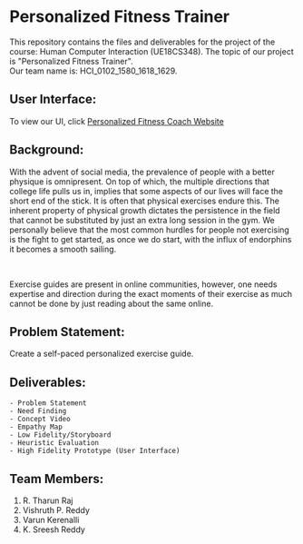 # Personalized Fitness Trainer
This repository contains the files and deliverables for the project of the course: Human Computer Interaction (UE18CS348). The topic of our project is "Personalized Fitness Trainer".<br>
Our team name is: HCI_0102_1580_1618_1629.

## User Interface:
To view our UI, click [Personalized Fitness Coach Website](https://hcifitnesstrainer.github.io/)

## Background:
<p>With the advent of social media, the prevalence of people with a better physique is omnipresent. On top of which, the multiple directions that college life pulls us in, implies that some aspects of our lives will face the short end of the stick. It is often that physical exercises endure this. The inherent property of physical growth dictates the persistence in the field that cannot be substituted by just an extra long session in the gym. We personally believe that the most common hurdles for people not exercising is the fight to get started, as once we do start, with the influx of endorphins it becomes a smooth sailing.</p><br>
<p>Exercise guides are present in online communities, however, one needs expertise and direction during the exact moments of their exercise as much cannot be done by just reading about the same online.</p>

## Problem Statement:
Create a self-paced personalized exercise guide.


## Deliverables:
```
- Problem Statement
- Need Finding
- Concept Video
- Empathy Map
- Low Fidelity/Storyboard
- Heuristic Evaluation
- High Fidelity Prototype (User Interface)
```
## Team Members:
1. R. Tharun Raj
2. Vishruth P. Reddy
3. Varun Kerenalli
4. K. Sreesh Reddy

